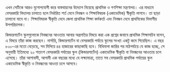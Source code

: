এখন সেটিকে আরও যুগোপযোগী করে বাস্তবায়নের উদ্যোগ নিয়েছে প্রাথমিক ও গণশিক্ষা মন্ত্রণালয়। এর মাধ্যমে বেসরকারি বিদ্যালয় চালাতে হলে নির্ধারিত শর্ত মেনে নিবন্ধন ও শিক্ষাবিষয়ক (একাডেমিক) স্বীকৃতি লাগবে। তা ছাড়া চালানো যাবে না। শিক্ষাবিষয়ক স্বীকৃতি দেবে জেলা প্রাথমিক শিক্ষা কর্মকর্তা এবং নিবন্ধন দেবে প্রাথমিকের বিভাগীয় উপপরিচালক।

কিন্ডারগার্টেন স্কুলগুলোকে নিবন্ধনের আওতায় আনার অগ্রগতির বিষয়ে করা এক প্রশ্নের জবাবে প্রাথমিক শিক্ষাসচিব বলেন, এ বিষয়ে তাঁরা কাজ করছেন। নার্সারি, কিন্ডারগার্টেন বা বেসরকারি পর্যায়ে স্কুলের সংখ্যা একটু কমে গিয়েছিল। এ বছর ৮০০-এর মতো বেড়েছে, সব মিলিয়ে ৪৪ হাজারের কাছাকাছি হবে। বিধিমালা জারির পর মাঠপর্যায়ে যে কাজ হচ্ছে, সে অনুযায়ী ইতিমধ্যে ২০ শতাংশ বেসরকারি পর্যায়ের স্কুল (কিন্ডারগার্টেন) একাডেমিক স্বীকৃতি বা নিবন্ধনের আওতায় চলে এসেছে। তাঁরা আশাবাদী, আগামী এক বছরের মধ্যে যে লক্ষ্যমাত্রা, তাতে সব বেসরকারি প্রাথমিক পর্যায়ের স্কুল একাডেমিক স্বীকৃতি ও নিবন্ধনের আওতা চলে আসবে।

